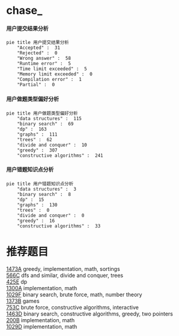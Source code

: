 # chase_

<!-- tabs:start -->



#### **用户提交结果分析**

```mermaid
pie title 用户提交结果分析
    "Accepted" :  31
    "Rejected" :  0
    "Wrong answer" :  58
    "Runtime error" :  5
    "Time limit exceeded" :  5
    "Memory limit exceeded" :  0
    "Compilation error" :  1
    "Partial" :  0
```

#### **用户做题类型偏好分析**

```mermaid
pie title 用户做题类型偏好分析
    "data structures" :  115
    "binary search" :  69
    "dp" :  163
    "graphs" :  111
    "trees" :  62
    "divide and conquer" :  10
    "greedy" :  307
    "constructive algorithms" :  241
```
#### **用户错题知识点分析**

```mermaid
pie title 用户错题知识点分析
    "data structures" :  3
    "binary search" :  8
    "dp" :  15
    "graphs" :  130
    "trees" :  0
    "divide and conquer" :  0
    "greedy" :  16
    "constructive algorithms" :  33
```



<!-- tabs:end -->
# 推荐题目
[1473A](https://codeforces.com/contest/1473/problem/A)		greedy,
                        implementation,
                        math,
                        sortings		  
[566C](https://codeforces.com/contest/566/problem/C)		dfs and similar,
                        divide and conquer,
                        trees		  
[425E](https://codeforces.com/contest/425/problem/E)		dp		  
[1300A](https://codeforces.com/contest/1300/problem/A)		implementation,
                        math		  
[1029F](https://codeforces.com/contest/1029/problem/F)		binary search,
                        brute force,
                        math,
                        number theory		  
[1373B](https://codeforces.com/contest/1373/problem/B)		games		  
[753C](https://codeforces.com/contest/753/problem/C)		brute force,
                        constructive algorithms,
                        interactive		  
[1463D](https://codeforces.com/contest/1463/problem/D)		binary search,
                        constructive algorithms,
                        greedy,
                        two pointers		  
[200B](https://codeforces.com/contest/200/problem/B)		implementation,
                        math		  
[1029D](https://codeforces.com/contest/1029/problem/D)		implementation,
                        math		  
